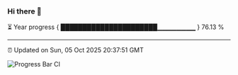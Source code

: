 ### Hi there 👋

⏳ Year progress { ██████████████████████▁▁▁▁▁▁▁▁ } 76.13 %

---

⏰ Updated on Sun, 05 Oct 2025 20:37:51 GMT

![Progress Bar CI](https://github.com/IshwaranRudhara/GIT-ACTION/workflows/Progress%20Bar%20CI/badge.svg)
